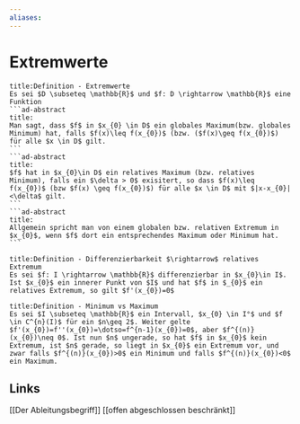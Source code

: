 ```yaml
---
aliases: 
---
```

# Extremwerte 
````ad-abstract
title:Definition - Extremwerte
Es sei $D \subseteq \mathbb{R}$ und $f: D \rightarrow \mathbb{R}$ eine Funktion
```ad-abstract
title:
Man sagt, dass $f$ in $x_{0} \in D$ ein globales Maximum(bzw. globales Minimum) hat, falls $f(x)\leq f(x_{0})$ (bzw. ($f(x)\geq f(x_{0})$) für alle $x \in D$ gilt.
```
```ad-abstract
title:
$f$ hat in $x_{0}\in D$ ein relatives Maximum (bzw. relatives Minimum), falls ein $\delta > 0$ exisitert, so dass $f(x)\leq f(x_{0})$ (bzw $f(x) \geq f(x_{0})$) für alle $x \in D$ mit $|x-x_{0}|<\delta$ gilt.
```
```ad-abstract
title:
Allgemein spricht man von einem globalen bzw. relativen Extremum in $x_{0}$, wenn $f$ dort ein entsprechendes Maximum oder Minimum hat.
```
````
```ad-abstract
title:Definition - Differenzierbarkeit $\rightarrow$ relatives Extremum
Es sei $f: I \rightarrow \mathbb{R}$ differenzierbar in $x_{0}\in I$. Ist $x_{0}$ ein innerer Punkt von $I$ und hat $f$ in $_{0}$ ein relatives Extremum, so gilt $f'(x_{0})=0$
```
```ad-abstract
title:Definition - Minimum vs Maximum
Es sei $I \subseteq \mathbb{R}$ ein Intervall, $x_{0} \in I°$ und $f \in C^{n}(I)$ für ein $n\geq 2$. Weiter gelte $f'(x_{0})=f''(x_{0})=\dotso=f^{n-1}(x_{0})=0$, aber $f^{(n)}(x_{0})\neq 0$. Ist nun $n$ ungerade, so hat $f$ in $x_{0}$ kein Extremum, ist $n$ gerade, so liegt in $x_{0}$ ein Extremum vor, und zwar falls $f^{(n)}(x_{0})>0$ ein Minimum und falls $f^{(n)}(x_{0})<0$ ein Maximum.
```

## Links
[[Der Ableitungsbegriff]]
[[offen abgeschlossen beschränkt]]